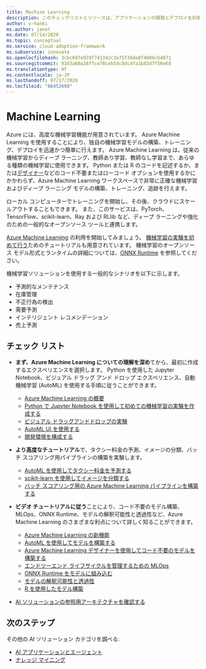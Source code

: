 ```yaml
---
title: Machine Learning
description: このチェックリストとリソースは、アプリケーションの開発とデプロイを計画するのに役立ちます。
author: v-hanki
ms.author: janet
ms.date: 07/14/2020
ms.topic: conceptual
ms.service: cloud-adoption-framework
ms.subservice: innovate
ms.openlocfilehash: 3cbc697e979f741342c3a75f38de8f4086cb4871
ms.sourcegitcommit: 9163a60a28ffce78ceb5dc8dc4fa1b83d7f56e6d
ms.translationtype: HT
ms.contentlocale: ja-JP
ms.lasthandoff: 07/17/2020
ms.locfileid: "86452698"
---
```

<!-- cSpell:ignore scikit RLlib ONNX Jupyter -->

# <a name="machine-learning"></a>Machine Learning

Azure には、高度な機械学習機能が用意されています。 Azure Machine Learning を使用することにより、独自の機械学習モデルの構築、トレーニング、デプロイを迅速かつ簡単に行えます。 Azure Machine Learning は、従来の機械学習からディープ ラーニング、教師あり学習、教師なし学習まで、あらゆる種類の機械学習に使用できます。 Python または R のコードを記述するか、または[デザイナー](https://docs.microsoft.com/azure/machine-learning/tutorial-designer-automobile-price-train-score)などのコード不要またはローコード オプションを使用するかにかかわらず、Azure Machine Learning ワークスペースで非常に正確な機械学習およびディープ ラーニング モデルの構築、トレーニング、追跡を行えます。

ローカル コンピューターでトレーニングを開始し、その後、クラウドにスケールアウトすることもできます。 また、このサービスは、PyTorch、TensorFlow、scikit-learn、Ray および RLlib など、ディープ ラーニングや強化のための一般的なオープンソース ツールと連携します。

[Azure Machine Learning](https://docs.microsoft.com/azure/machine-learning/) の利用を開始してみましょう。 [機械学習の実験を初めて行う](https://docs.microsoft.com/azure/machine-learning/tutorial-1st-experiment-sdk-setup)ためのチュートリアルも用意されています。 機械学習のオープンソース モデル形式とランタイムの詳細については、[ONNX Runtime](http://onnxruntime.ai) を参照してください。

機械学習ソリューションを使用する一般的なシナリオを以下に示します。

- 予測的なメンテナンス
- 在庫管理
- 不正行為の検出
- 需要予測
- インテリジェント レコメンデーション
- 売上予測

## <a name="checklist"></a>チェック リスト

- **まず、Azure Machine Learning についての理解を深め**てから、最初に作成するエクスペリエンスを選択します。 Python を使用した Jupyter Notebook、ビジュアル ドラッグ アンド ドロップ エクスペリエンス、自動機械学習 (AutoML) を使用する手順に従うことができます。

  - [Azure Machine Learning の概要](https://docs.microsoft.com/azure/machine-learning/overview-what-is-azure-ml)
  - [Python で Jupyter Notebook を使用して初めての機械学習の実験を作成する](https://docs.microsoft.com/azure/machine-learning/tutorial-1st-experiment-sdk-setup)
  - [ビジュアル ドラッグアンドドロップの実験](https://docs.microsoft.com/azure/machine-learning/tutorial-designer-automobile-price-train-score)
  - [AutoML UI を使用する](https://docs.microsoft.com/azure/machine-learning/tutorial-first-experiment-automated-ml)
  - [開発環境を構成する](https://docs.microsoft.com/azure/machine-learning/how-to-configure-environment)

- **より高度なチュートリアル**で、タクシー料金の予測、イメージの分類、バッチ スコアリング用パイプラインの構築を実験します。

  - [AutoML を使用してタクシー料金を予測する](https://docs.microsoft.com/azure/machine-learning/tutorial-auto-train-models)
  - [scikit-learn を使用してイメージを分類する](https://docs.microsoft.com/azure/machine-learning/tutorial-train-models-with-aml)
  - [バッチ スコアリング用の Azure Machine Learning パイプラインを構築する](https://docs.microsoft.com/azure/machine-learning/tutorial-pipeline-batch-scoring-classification)

- **ビデオ チュートリアルに従う**ことにより、コード不要のモデル構築、MLOps、ONNX Runtime、モデルの解釈可能性と透過性など、Azure Machine Learning のさまざまな利点について詳しく知ることができます。

  - [Azure Machine Learning の新機能](https://channel9.msdn.com/Shows/AI-Show/Allup-Azure-ML)
  - [AutoML を使用してモデルを構築する](https://aka.ms/automlvideo)
  - [Azure Machine Learning デザイナーを使用してコード不要のモデルを構築する](https://aka.ms/studioanddesigner)
  - [エンドツーエンド ライフサイクルを管理するための MLOps](https://aka.ms/mlopsvideo)
  - [ONNX Runtime をモデルに組み込む](https://www.youtube.com/watch?v=qy7X2JGLUC4)
  - [モデルの解釈可能性と透過性](https://aka.ms/azuremlinterpret)
  - [R を使用したモデル構築](https://aka.ms/Rmodels)

- [AI ソリューションの参照用アーキテクチャを確認する](https://docs.microsoft.com/azure/architecture/browse/#ai--machine-learning)

## <a name="next-steps"></a>次のステップ

その他の AI ソリューション カテゴリを調べる:

- [AI アプリケーションとエージェント](./ai-applications.md)
- [ナレッジ マイニング](./knowledge-mining.md)
